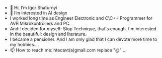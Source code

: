 - 👋 Hi, I’m Igor Shaturnyi
- 👀 I’m interested in AI design 
-   I worked long time as Engineer Electronic and C\C++ Programmer for AVR Mikrokontrollers and PC.
-   And I decided for myself: Stop Technique, that's enough. I'm interested in the beautiful: design and literature.
-   I became a pensioner. And I am only glad that I can devote more time to my hobbies....  
- 📫 How to reach me: htecavt(a)gmail.com    replace "@" ... 



<!---
IgorShatur/IgorShatur is a ✨ special ✨ repository because its `README.md` (this file) appears on your GitHub profile.
You can click the Preview link to take a look at your changes.
--->
